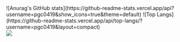 <div>
![Anurag's GitHub stats](https://github-readme-stats.vercel.app/api?username=pgc0419&show_icons=true&theme=default)
![Top Langs](https://github-readme-stats.vercel.app/api/top-langs/?username=pgc0419&layout=compact)
</div>

<div>
<a href="https://pgc0419.tistory.com/" target="_blank"><img src="https://img.shields.io/badge/Pgc0419-F36D5D?style=flat&logo=Tistory&logoColor=000000"/></a>
</div>

<!--
**pgc0419/pgc0419** is a ✨ _special_ ✨ repository because its `README.md` (this file) appears on your GitHub profile.

Here are some ideas to get you started:

- 🔭 I’m currently working on ...
- 🌱 I’m currently learning ...
- 👯 I’m looking to collaborate on ...
- 🤔 I’m looking for help with ...
- 💬 Ask me about ...
- 📫 How to reach me: ...
- 😄 Pronouns: ...
- ⚡ Fun fact: ...
-->
